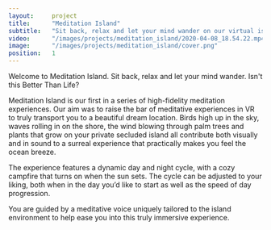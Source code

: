 ```yaml
---
layout:     project
title:      "Meditation Island"
subtitle:   "Sit back, relax and let your mind wander on our virtual island."
video:      "/images/projects/meditation_island/2020-04-08_18.54.22.mp4"
image:      "/images/projects/meditation_island/cover.png"
position:   1
---
```


Welcome to Meditation Island. Sit back, relax and let your mind wander. Isn't this Better Than Life?

Meditation Island is our first in a series of high-fidelity meditation experiences. Our aim was to raise the bar of meditative experiences in VR to truly transport you to a beautiful dream location.
Birds high up in the sky, waves rolling in on the shore, the wind blowing through palm trees and plants that grow on your private secluded island all contribute both visually and in sound to a surreal experience that practically makes you feel the ocean breeze.

The experience features a dynamic day and night cycle, with a cozy campfire that turns on when the sun sets. The cycle can be adjusted to your liking, both when in the day you’d like to start as well as the speed of day progression. 

You are guided by a meditative voice uniquely tailored to the island environment to help ease you into this truly immersive experience.
